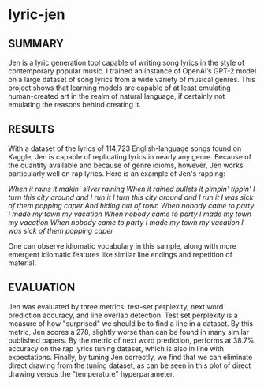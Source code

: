 # lyric-jen

## SUMMARY

Jen is a lyric generation tool capable of writing song lyrics in the style of contemporary popular music. I trained an instance of OpenAI’s GPT-2 model on a large dataset of song lyrics from a wide variety of musical genres. This project shows that learning models are capable of at least emulating human-created art in the realm of natural language, if certainly not emulating the reasons behind creating it. 

## RESULTS

With a dataset of the lyrics of 114,723 English-language songs found on Kaggle, Jen is capable of replicating lyrics in nearly any genre. Because of the quantity available and because of genre idioms, however, Jen works particularly well on rap lyrics. Here is an example of Jen's rapping:  

*When it rains it makin' silver raining
When it rained bullets it pimpin' tippin'
I turn this city around and I run it
I turn this city around and I run it I was sick of them popping caper
And hiding out of town
When nobody came to party
I made my town my vacation
When nobody came to party
I made my town my vacation
When nobody came to party
I made my town my vacation I was sick of them popping caper*

One can observe idiomatic vocabulary in this sample, along with more emergent idiomatic features like similar line endings and repetition of material.

## EVALUATION

Jen was evaluated by three metrics: test-set perplexity, next word prediction accuracy, and line overlap detection. Test set perplexity is a measure of how "surprised" we should be to find a line in a dataset. By this metric, Jen scores a 278, slightly worse than can be found in many similar published papers. By the metric of next word prediction, performs at 38.7% accuracy on the rap lyrics tuning dataset, which is also in line with expectations. Finally, by tuning Jen correctly, we find that we can eliminate direct drawing from the tuning dataset, as can be seen in this plot of direct drawing versus the "temperature" hyperparameter.
